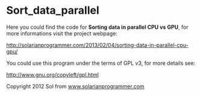 Sort_data_parallel
==================

Here you could find the code for **Sorting data in parallel CPU vs GPU**, for more informations visit the project webpage:

http://solarianprogrammer.com/2013/02/04/sorting-data-in-parallel-cpu-gpu/

You could use this program under the terms of GPL v3, for more details see:

http://www.gnu.org/copyleft/gpl.html

Copyright 2012 Sol from www.solarianprogrammer.com
